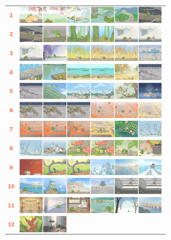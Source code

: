 <table style="width: 100%; border-collapse: collapse;">
  <tr>
    <td style="width: 3%; font-size: 16px; font-weight: bold; color: #FF6536; text-align: center;">1</td>
    <td style="width: 97%; display: flex; flex-wrap: wrap;">
      <img src="1746795297185.png" style="width: 16.5%; height: auto; margin-bottom: 2px;">
      <img src="1746800057425.png" style="width: 16.5%; height: auto; margin-bottom: 2px;">
      <img src="1746856981503.png" style="width: 16.5%; height: auto; margin-bottom: 2px;">
      <img src="1746799984421.png" style="width: 16.5%; height: auto; margin-bottom: 2px;">
      <img src="1746799981328.png" style="width: 16.5%; height: auto; margin-bottom: 2px;">
      <img src="1746800054123.png" style="width: 16.5%; height: auto; margin-bottom: 2px;">
    </td>
  </tr>
  <tr>
    <td style="width: 3%; font-size: 16px; font-weight: bold; color: #FF6536; text-align: center;">2</td>
    <td style="width: 97%; display: flex; flex-wrap: wrap;">
      <img src="1746800012289.png" style="width: 16.5%; height: auto; margin-bottom: 2px;">
      <img src="1746800049271.png" style="width: 16.5%; height: auto; margin-bottom: 2px;">
      <img src="1746798200455.png" style="width: 16.5%; height: auto; margin-bottom: 2px;">
      <img src="1746795323996.png" style="width: 16.5%; height: auto; margin-bottom: 2px;">
      <img src="1746800037722.png" style="width: 16.5%; height: auto; margin-bottom: 2px;">
      <img src="1746800000008.png" style="width: 16.5%; height: auto; margin-bottom: 2px;">
    </td>
  </tr>
  <tr>
    <td style="width: 3%; font-size: 16px; font-weight: bold; color: #FF6536; text-align: center;">3</td>
    <td style="width: 97%; display: flex; flex-wrap: wrap;">
      <img src="1746800024241.png" style="width: 16.5%; height: auto; margin-bottom: 2px;">
      <img src="1746800032468.png" style="width: 16.5%; height: auto; margin-bottom: 2px;">
      <img src="1746800047549.png" style="width: 16.5%; height: auto; margin-bottom: 2px;">
      <img src="1746800044261.png" style="width: 16.5%; height: auto; margin-bottom: 2px;">
      <img src="1746799996258.png" style="width: 16.5%; height: auto; margin-bottom: 2px;">
      <img src="1746800039345.png" style="width: 16.5%; height: auto; margin-bottom: 2px;">
    </td>
  </tr>
  <tr>
    <td style="width: 3%; font-size: 16px; font-weight: bold; color: #FF6536; text-align: center;">4</td>
    <td style="width: 97%; display: flex; flex-wrap: wrap;">
      <img src="1746800007049.png" style="width: 16.5%; height: auto; margin-bottom: 2px;">
      <img src="1746800029192.png" style="width: 16.5%; height: auto; margin-bottom: 2px;">
      <img src="1746800030814.png" style="width: 16.5%; height: auto; margin-bottom: 2px;">
      <img src="1746800027505.png" style="width: 16.5%; height: auto; margin-bottom: 2px;">
      <img src="1746800050950.png" style="width: 16.5%; height: auto; margin-bottom: 2px;">
      <img src="1746800052607.png" style="width: 16.5%; height: auto; margin-bottom: 2px;">
    </td>
  </tr>
  <tr>
    <td style="width: 3%; font-size: 16px; font-weight: bold; color: #FF6536; text-align: center;">5</td>
    <td style="width: 97%; display: flex; flex-wrap: wrap;">
      <img src="1746846404003.png" style="width: 16.5%; height: auto; margin-bottom: 2px;">
      <img src="1746795310193.png" style="width: 16.5%; height: auto; margin-bottom: 2px;">
      <img src="1746799986513.png" style="width: 16.5%; height: auto; margin-bottom: 2px;">
      <img src="1746795316903.png" style="width: 16.5%; height: auto; margin-bottom: 2px;">
      <img src="1746800010666.png" style="width: 16.5%; height: auto; margin-bottom: 2px;">
      <img src="1746795303005.png" style="width: 16.5%; height: auto; margin-bottom: 2px;">
    </td>
  </tr>
  <tr>
    <td style="width: 3%; font-size: 16px; font-weight: bold; color: #FF6536; text-align: center;">6</td>
    <td style="width: 97%; display: flex; flex-wrap: wrap;">
      <img src="1746800020883.png" style="width: 16.5%; height: auto; margin-bottom: 2px;">
      <img src="1746799988329.png" style="width: 16.5%; height: auto; margin-bottom: 2px;">
      <img src="1746798202958.png" style="width: 16.5%; height: auto; margin-bottom: 2px;">
      <img src="1746800001694.png" style="width: 16.5%; height: auto; margin-bottom: 2px;">
      <img src="1746800008946.png" style="width: 16.5%; height: auto; margin-bottom: 2px;">
      <img src="1746800015727.png" style="width: 16.5%; height: auto; margin-bottom: 2px;">
    </td>
  </tr>
  <tr>
    <td style="width: 3%; font-size: 16px; font-weight: bold; color: #FF6536; text-align: center;">7</td>
    <td style="width: 97%; display: flex; flex-wrap: wrap;">
      <img src="1746876784014.png" style="width: 16.5%; height: auto; margin-bottom: 2px;">
      <img src="1746800005065.png" style="width: 16.5%; height: auto; margin-bottom: 2px;">
      <img src="1746798192091.png" style="width: 16.5%; height: auto; margin-bottom: 2px;">
      <img src="1746798217457.png" style="width: 16.5%; height: auto; margin-bottom: 2px;">
      <img src="1746800014022.png" style="width: 16.5%; height: auto; margin-bottom: 2px;">
      <img src="1746799990038.png" style="width: 16.5%; height: auto; margin-bottom: 2px;">
    </td>
  </tr>
  <tr>
    <td style="width: 3%; font-size: 16px; font-weight: bold; color: #FF6536; text-align: center;">8</td>
    <td style="width: 97%; display: flex; flex-wrap: wrap;">
      <img src="1746800035919.png" style="width: 16.5%; height: auto; margin-bottom: 2px;">
      <img src="1746800003360.png" style="width: 16.5%; height: auto; margin-bottom: 2px;">
      <img src="1746800055806.png" style="width: 16.5%; height: auto; margin-bottom: 2px;">
      <img src="1746795300340.png" style="width: 16.5%; height: auto; margin-bottom: 2px;">
      <img src="1746800042644.png" style="width: 16.5%; height: auto; margin-bottom: 2px;">
      <img src="1746800022574.png" style="width: 16.5%; height: auto; margin-bottom: 2px;">
    </td>
  </tr>
  <tr>
    <td style="width: 3%; font-size: 16px; font-weight: bold; color: #FF6536; text-align: center;">9</td>
    <td style="width: 97%; display: flex; flex-wrap: wrap;">
      <img src="1746798194808.png" style="width: 16.5%; height: auto; margin-bottom: 2px;">
      <img src="1746798205317.png" style="width: 16.5%; height: auto; margin-bottom: 2px;">
      <img src="1746866449135.png" style="width: 16.5%; height: auto; margin-bottom: 2px;">
      <img src="1746800041063.png" style="width: 16.5%; height: auto; margin-bottom: 2px;">
      <img src="1746800025879.png" style="width: 16.5%; height: auto; margin-bottom: 2px;">
      <img src="1746856978773.png" style="width: 16.5%; height: auto; margin-bottom: 2px;">
    </td>
  </tr>
  <tr>
    <td style="width: 3%; font-size: 16px; font-weight: bold; color: #FF6536; text-align: center;">10</td>
    <td style="width: 97%; display: flex; flex-wrap: wrap;">
      <img src="1746798188973.png" style="width: 16.5%; height: auto; margin-bottom: 2px;">
      <img src="1746798220146.png" style="width: 16.5%; height: auto; margin-bottom: 2px;">
      <img src="1746800034191.png" style="width: 16.5%; height: auto; margin-bottom: 2px;">
      <img src="1746800059053.png" style="width: 16.5%; height: auto; margin-bottom: 2px;">
      <img src="1746800017406.png" style="width: 16.5%; height: auto; margin-bottom: 2px;">
      <img src="1746799991739.png" style="width: 16.5%; height: auto; margin-bottom: 2px;">
    </td>
  </tr>
  <tr>
    <td style="width: 3%; font-size: 16px; font-weight: bold; color: #FF6536; text-align: center;">11</td>
    <td style="width: 97%; display: flex; flex-wrap: wrap;">
      <img src="1746798226876.png" style="width: 16.5%; height: auto; margin-bottom: 2px;">
      <img src="1746798222203.png" style="width: 16.5%; height: auto; margin-bottom: 2px;">
      <img src="1746800019097.png" style="width: 16.5%; height: auto; margin-bottom: 2px;">
      <img src="1746799993406.png" style="width: 16.5%; height: auto; margin-bottom: 2px;">
      <img src="1746798197559.png" style="width: 16.5%; height: auto; margin-bottom: 2px;">
      <img src="1746800045882.png" style="width: 16.5%; height: auto; margin-bottom: 2px;">
    </td>
  </tr>
  <tr>
    <td style="width: 3%; font-size: 16px; font-weight: bold; color: #FF6536; text-align: center;">12</td>
    <td style="width: 97%; display: flex; flex-wrap: wrap;">
      <img src="1746798224405.png" style="width: 16.5%; height: auto; margin-bottom: 2px;">
      <img src="1746799998171.png" style="width: 16.5%; height: auto; margin-bottom: 2px;">
    </td>
  </tr>
</table>
